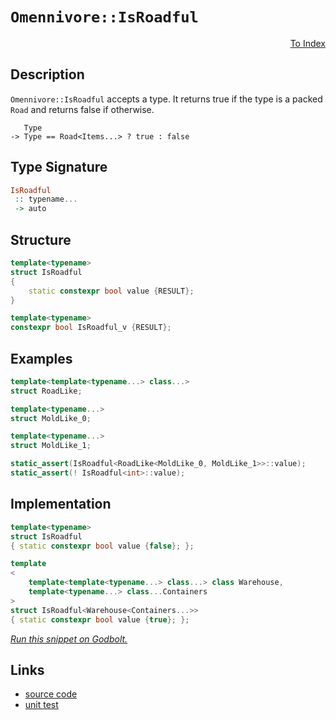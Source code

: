 <!-- Copyright 2024 Feng Mofan
SPDX-License-Identifier: Apache-2.0 -->

# `Omennivore::IsRoadful`

<p style='text-align: right;'><a href="../../../index.md#entity-examinations-1">To Index</a></p>

## Description

`Omennivore::IsRoadful` accepts a type.
It returns true if the type is a packed `Road` and returns false if otherwise.

<pre><code>   Type
-> Type == Road&lt;Items...&gt; ? true : false</code></pre>

## Type Signature

```Haskell
IsRoadful
 :: typename...
 -> auto
```

## Structure

```C++
template<typename>
struct IsRoadful
{
    static constexpr bool value {RESULT};
}

template<typename>
constexpr bool IsRoadful_v {RESULT};
```

## Examples

```C++
template<template<typename...> class...>
struct RoadLike;

template<typename...>
struct MoldLike_0;

template<typename...>
struct MoldLike_1;

static_assert(IsRoadful<RoadLike<MoldLike_0, MoldLike_1>>::value);
static_assert(! IsRoadful<int>::value);
```

## Implementation

```C++
template<typename>
struct IsRoadful
{ static constexpr bool value {false}; };

template
<
    template<template<typename...> class...> class Warehouse,
    template<typename...> class...Containers
>
struct IsRoadful<Warehouse<Containers...>>
{ static constexpr bool value {true}; };
```

[*Run this snippet on Godbolt.*](https://godbolt.org/#z:OYLghAFBqd5QCxAYwPYBMCmBRdBLAF1QCcAaPECAMzwBtMA7AQwFtMQByARg9KtQYEAysib0QXACx8BBAKoBnTAAUAHpwAMvAFYTStJg1DIApACYAQuYukl9ZATwDKjdAGFUtAK4sGISRqkrgAyeAyYAHI%2BAEaYxCBmAOykAA6oCoRODB7evv6BaRmOAqHhUSyx8Um2mPbFDEIETMQEOT5%2BATV1WY3NBKWRMXEJyQpNLW15nWN9A%2BWVIwCUtqhexMjsHASYLCkG2yYAzG4EAJ4pjKyYR9gmGgCCY8ReDgDUAJIKAEqoTOhUXlod3uJkSFleM0cyFeaAYY0wqhSxFe0VQnleADcxF5MK9QRYqGIlKCACJHcGk8nA4HbXb7a4PI5uYGvVmvWl7JgHY4c%2BlMs4XZhsAB0opuMIMCgUouF4uQkoUrwA6s1MAhVkpSCy2byudceedLiKxYdsBKmFKZR5BEwwnEFNTTcCni8CB9vr9/oCmSriGqNfq3NamnbiNKTbcnYywRCmlCYQJ4Yjkaj0VjvLj8QRntdEmTDhS81TGQ8APQAKkrVerNdLwIrVdeABVMGNFdW62Wa92O9SHrruScdpzBwKjZgZXKFZOo49s67Xj8/qEANb6qwl%2B4DwNjoUTiPO%2BdvACynnQq8wAH0NMWQf3h3yDYKrjPbg8XSezxfL1xb4euXgyCXhaSgtBAnxLl6QLHJBF5MqetDnnga7XqQrwIUhKG/k6pogCA6Y4ost6QoBwFSnEBAQGAYDupBALQW4YQEDceEEZgREFhwyy0JwACsvB%2BBwWikKgnDMpY1gQqs6yZmYhw8KQBCaFxywriAvFmMKiRmJIAAcum8RoACcGkaAAbLphz6Jwki8CwEgaIEgnCaJHC8AoICBEpQlcaQcCwDAiAgKsBApF4BDkJQaC7HQcQRFcnCqLpZkALRmZIrzAMg0JSMKZi8Jg%2BBEMQeDoHo/CCCIYjsFIMiCIoKjqD5pC6FwpAAO7EEwKScDw3F8QJykiZwADy4VhW6qBUK8SWpelmXZa8uVmK8EAeDF9DIuY8mLLw3laMsEBINFKSxWQFAQCdZ0gMAUhmHwdDbGGlDREN0RhM0py9bw73MMQpwjdE2iYA432kNFbCCCNDC0F9zVYNEXjAG4Yi0B53C8FgLCGMA4jw3gfoOHgGKtkNCIg%2BFmwKUxtRDbQeDRF1/0eFgQ3Zng9kY6QJPEKiSgkjsOP00YynLFQBjAAoABqeCYO1I2CmDFXCKI4i1crDVqENrX6DjKDWNY%2BgMx5kDLKgKT1OjKVjOgRwkqYEmWGYLk8yVWAmxAyx2CD9QuAw7ieO0eghHa8zDG1hSZAIkx%2BBH6RRwwcxDPEbXe0TAi9BMgd5KntQ%2Bz04z9KHyd6DMWe5LHtiF0nFTh170kbBI/UcPxpDObwrkzclaUZVlOWSHlq24IQJB4nJXC7YpovLAgmB/MMnukGpkiHMKRmHIkASSDpZmObxZlGdZHC2aQ9nycKZlcBZRm6VfvGSFwvHr2ZbdDa57meVPPmHYFR3BeN4VIqXVQBtOKCUODNBYBiRIKUmDmiMEtIywouDCmEoVEebtyqyCqmraQGslBa2aroe6nVurfWbq3duw0OBjVCuFV4U1XiQOgbA%2BBwBEHINQatdap1Npj0OGYSe%2B1fJ/yuptIBYjhjMJgfKHGXAjJcECDQWgT0PIQFes1X6n0wZaP%2BoDYGoMuYQ0YAQaGsMhoIyRijWgaMwZYyFpsYS%2BBCaOBJujNBqgKbbDBjTHizV6aM0%2BizRxe0SqcwUjzPmmABbYyMMLUA38%2BAS2lrLeWisubKxwTVPBshNZNWEsQ3WIsHZWEsEbaIHszYWyyFbG2dsSnWGdh3V2pVSamy6PnZwEBXAx2Dv7GuCw45FCyL0oZCcBnhw6enBohdRlTPqJnIuZQS6p1mdnSuZclmDFrineuaxG4TyPpQt%2BnAmHECgTAuBsiEHyM4RoIeRVR7bQnntaepBZ7z3iIvPxJ8z5II0JIRIT9EiJEONvSQ6U2pUPfrYT%2Bwif7wD/iFCaEiQG8LAWwTgkD5osAUBiaEGJbn0jGAVR5mC2qZNVtkuq8gCH5J0CAKypCeoYwoYNZqrlaETQYdNbFGVcX4sxESvUYxuForOvww4QjRZ%2BWOuK8RF1JHxHxSkFIl5CVGUvMSggwFznpQeio%2B0L03ofX%2Bjo01AMgY%2BzBsYqGMM4ZOMwIjZGqN0YKXsXEkJpBnH5zcWTTxyBKY%2BMELTfxDMmanGCWzMJYNInpGiYLOJYQEkHSSUwSWMs5YK0YErbBVKJA5PqnS7WjKinGANmUgJlSRLVMTJwUsNt9aOwsE0kSLT3bwC9nnaZfsA4Vz6UhZZOy9CR3qHM0dWQJkp3mQXPocy04LOrsXYdqy53rNLkuodgy9kySbkc9lLlTl8teAKglwrtiiogMPYq/CXlfwOjPOeWAvnN1%2BQkJBhxDi8UMg/Ryn7EgWVfhyzgH8vJvOXokPKQKuBSCMgCxI68uDJD8YcA9HcQP3pUkffKQHD1uUw4sZYPMMjOEkEAA%3D)

## Links

- [source code](../../../../conceptrodon/omennivore/is_roadful.hpp)
- [unit test](../../../../tests/unit/metafunctions/omennivore/is_roadful.test.hpp)
